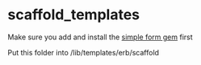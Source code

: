# scaffold_templates

Make sure you add and install the [simple form gem](https://github.com/plataformatec/simple_form) first

Put this folder into /lib/templates/erb/scaffold
